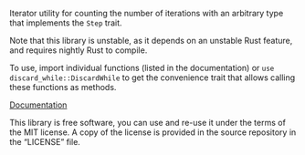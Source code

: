 Iterator utility for counting the number of iterations with an arbitrary
type that implements the `Step` trait.

Note that this library is unstable, as it depends on an unstable Rust feature,
and requires nightly Rust to compile.

To use, import individual functions (listed in the documentation)
or `use discard_while::DiscardWhile` to get the convenience trait that allows
calling these functions as methods.

[Documentation](https://docs.rs/step-count/0.1.0/step_count/)

This library is free software, you can use and re-use it under the terms
of the MIT license. A copy of the license is provided in the source
repository in the “LICENSE” file.
